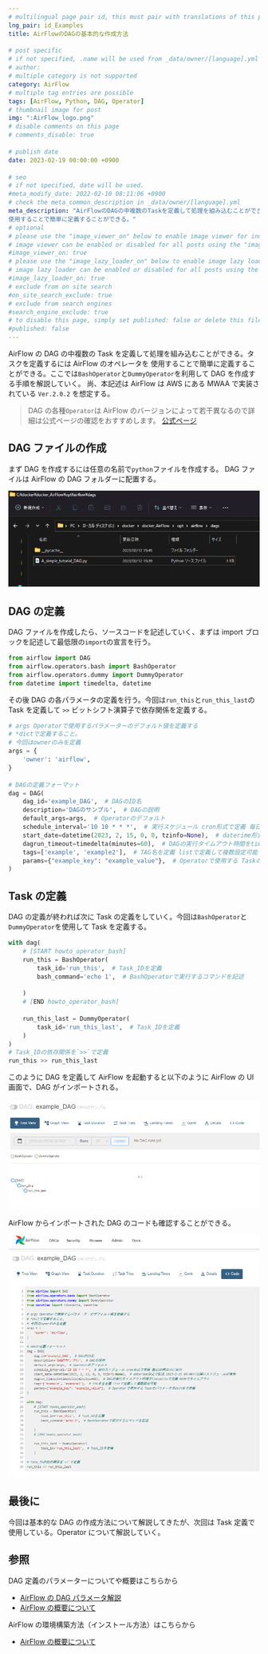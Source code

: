 ```yaml
---
# multilingual page pair id, this must pair with translations of this page. (This name must be unique)
lng_pair: id_Examples
title: AirFlowのDAGの基本的な作成方法

# post specific
# if not specified, .name will be used from _data/owner/[language].yml
# author:
# multiple category is not supported
category: AirFlow
# multiple tag entries are possible
tags: [AirFlow, Python, DAG, Operator]
# thumbnail image for post
img: ":AirFlow_logo.png"
# disable comments on this page
# comments_disable: true

# publish date
date: 2023-02-19 00:00:00 +0900

# seo
# if not specified, date will be used.
#meta_modify_date: 2022-02-10 08:11:06 +0900
# check the meta_common_description in _data/owner/[language].yml
meta_description: "AirFlowのDAGの中複数のTaskを定義して処理を組み込むことができる。タスクを定義するにはAirFlowのオペレータを
使用することで簡単に定義することができる。"
# optional
# please use the "image_viewer_on" below to enable image viewer for individual pages or posts (_posts/ or [language]/_posts folders).
# image viewer can be enabled or disabled for all posts using the "image_viewer_posts: true" setting in _data/conf/main.yml.
#image_viewer_on: true
# please use the "image_lazy_loader_on" below to enable image lazy loader for individual pages or posts (_posts/ or [language]/_posts folders).
# image lazy loader can be enabled or disabled for all posts using the "image_lazy_loader_posts: true" setting in _data/conf/main.yml.
#image_lazy_loader_on: true
# exclude from on site search
#on_site_search_exclude: true
# exclude from search engines
#search_engine_exclude: true
# to disable this page, simply set published: false or delete this file
#published: false
---
```


<!-- outline-start -->

AirFlow の DAG の中複数の Task を定義して処理を組み込むことができる。タスクを定義するには AirFlow のオペレータを
使用することで簡単に定義することができる。ここでは`BashOperator`と`DummyOperator`を利用して DAG を作成する手順を解説していく。
尚、本記述は AirFlow は AWS にある MWAA で実装されている `Ver.2.0.2` を想定する。

> DAG の各種`Operator`は AirFlow のバージョンによって若干異なるので詳細は公式ページの確認をおすすめします。
> [公式ページ](https://airflow.apache.org/docs/apache-airflow/2.0.2/_api/airflow/models/dag/index.html?highlight=dag#module-airflow.models.dag)

<!-- outline-end -->

## DAG ファイルの作成

まず DAG を作成するには任意の名前で`python`ファイルを作成する。
DAG ファイルは AirFlow の DAG フォルダーに配置する。

![AirFlow_DAGの置き場所](/assets/img/posts/2023-02-18-AirFlow_Operator_bashOperator.png)

## DAG の定義

DAG ファイルを作成したら、ソースコードを記述していく、まずは import ブロックを記述して最低限の`import`の宣言を行う。

```py
from airflow import DAG
from airflow.operators.bash import BashOperator
from airflow.operators.dummy import DummyOperator
from datetime import timedelta, datetime
```

その後 DAG の各パラメータの定義を行う。今回は`run_this`と`run_this_last`の Task を定義して
`>>` ビットシフト演算子で依存関係を定義する。

```py
# args Operatorで使用するパラメーターのデフォルト値を定義する
# *dictで定義すること。
# 今回はownerのみを定義
args = {
    'owner': 'airflow',
}

# DAGの定義フォーマット
dag = DAG(
    dag_id='example_DAG',  # DAGのID名
    description='DAGのサンプル',  # DAGの説明
    default_args=args,  # Operatorのデフォルト
    schedule_interval='10 10 * * *',  # 実行スケジュール cron形式で定義 毎日10時10分に実行
    start_date=datetime(2023, 2, 15, 0, 0, tzinfo=None),  # daterime形式で記述 2023-2-15 00:00に以降にスケジュールが有効
    dagrun_timeout=timedelta(minutes=60),  # DAGの実行タイムアウト時間をtimedeltaで定義 60分でタイムアウト
    tags=['example', 'example2'],  # TAG名を定義 listで定義して複数設定可能
    params={"example_key": "example_value"},  # Operatorで使用する Taskのパラメータをdict型で定義
)
```

## Task の定義

DAG の定義が終われば次に Task の定義をしていく。今回は`BashOperator`と`DummyOperator`を使用して Task を定義する。

```py
with dag(
    # [START howto_operator_bash]
    run_this = BashOperator(
        task_id='run_this',  # Task_IDを定義
        bash_command='echo 1',  # BashOperatorで実行するコマンドを記述

    )
    # [END howto_operator_bash]

    run_this_last = DummyOperator(
        task_id='run_this_last',  # Task_IDを定義
    )
)
# Task_IDの依存関係を`>>`で定義
run_this >> run_this_last
```

このように DAG を定義して AirFlow を起動すると以下のように AirFlow の UI 画面で、DAG がインポートされる。

![AirFlow_UI画面](/assets/img/posts/2023-02-18-AirFlow_Operator_bashOperato_dug_ui.png)

AirFlow からインポートされた DAG のコードも確認することができる。

![AirFlow_UI画面2](/assets/img/posts/2023-02-18-AirFlow_Operator_bashOperato_dug_ui_2.png)

## 最後に

今回は基本的な DAG の作成方法について解説してきたが、次回は Task 定義で使用している。Operator について解説していく。

## 参照

DAG 定義のパラメーターについてや概要はこちらから

- [AirFlow の DAG パラメータ解説](/_posts/2023-02-17-AirFlow_DAG.md)
- [AirFlow の概要について](/_posts/2023-02-12-AirFlow_introduction.md)

AirFlow の環境構築方法（インストール方法）はこちらから

- [AirFlow の概要について](/_posts/2023-02-12-AirFlow_introduction.md)

